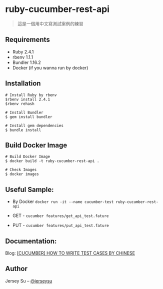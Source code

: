 # ruby-cucumber-rest-api
> 這是一個用中文寫測試案例的練習

## Requirements

- Ruby 2.4.1
- rbenv 1.1.1
- Bundler 1.16.2
- Docker (if you wanna run by docker)

## Installation 

```
# Install Ruby by rbenv
$rbenv install 2.4.1
$rbenv rehash

# Install Bundler 
$ gem install bundler

# Install gem dependencies
$ bundle install
```

## Build Docker Image

```
# Build Docker Image
$ docker build -t ruby-cucumber-rest-api .

# Check Images
$ docker images
```

## Useful Sample:

- By Docker
`docker run -it --name cucumber-test ruby-cucumber-rest-api`

- GET -
`cucumber features/get_api_test.fature`

- PUT -
`cucumber features/put_api_test.fature`


## Documentation:
Blog: [[CUCUMBER] HOW TO WRITE TEST CASES BY CHINESE](https://medium.com/@loverjersey/cucumber-how-to-write-test-cases-by-chinese-27522a00ecab)


## Author

Jersey Su – [@jerseysu](https://twitter.com/jerseysu) 